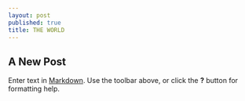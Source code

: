 ```yaml
---
layout: post
published: true
title: THE WORLD
---
```

## A New Post

Enter text in [Markdown](http://daringfireball.net/projects/markdown/). Use the toolbar above, or click the **?** button for formatting help.
